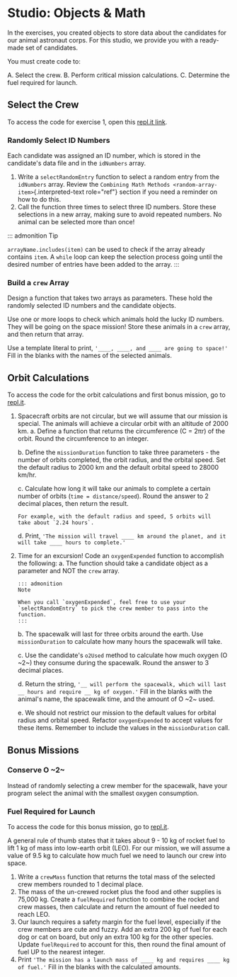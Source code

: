 # Studio: Objects & Math

In the exercises, you created objects to store data about the candidates
for our animal astronaut corps. For this studio, we provide you with a
ready-made set of candidates.

You must create code to:

A.  Select the crew.
B.  Perform critical mission calculations.
C.  Determine the fuel required for launch.

## Select the Crew

To access the code for exercise 1, open this [repl.it
link](https://repl.it/@launchcode/ObjectsStudio01).

### Randomly Select ID Numbers

Each candidate was assigned an ID number, which is stored in the
candidate\'s data file and in the `idNumbers` array.

1.  Write a `selectRandomEntry` function to select a random entry from
    the `idNumbers` array. Review the
    `Combining Math Methods <random-array-item>`{.interpreted-text
    role="ref"} section if you need a reminder on how to do this.
2.  Call the function three times to select three ID numbers. Store
    these selections in a new array, making sure to avoid repeated
    numbers. No animal can be selected more than once!

::: admonition
Tip

`arrayName.includes(item)` can be used to check if the array already
contains `item`. A `while` loop can keep the selection process going
until the desired number of entries have been added to the array.
:::

### Build a `crew` Array

Design a function that takes two arrays as parameters. These hold the
randomly selected ID numbers and the candidate objects.

Use one or more loops to check which animals hold the lucky ID numbers.
They will be going on the space mission! Store these animals in a `crew`
array, and then return that array.

Use a template literal to print,
`'____, ____, and ____ are going to space!'` Fill in the blanks with the
names of the selected animals.

## Orbit Calculations

To access the code for the orbit calculations and first bonus mission,
go to [repl.it](https://repl.it/@launchcode/ObjectsStudio02).

1.  Spacecraft orbits are not circular, but we will assume that our
    mission is special. The animals will achieve a circular orbit with
    an altitude of 2000 km.
    a.  Define a function that returns the circumference (C = 2πr) of
        the orbit. Round the circumference to an integer.

    b.  Define the `missionDuration` function to take three parameters -
        the number of orbits completed, the orbit radius, and the
        orbital speed. Set the default radius to 2000 km and the default
        orbital speed to 28000 km/hr.

    c.  Calculate how long it will take our animals to complete a
        certain number of orbits (`time = distance/speed`). Round the
        answer to 2 decimal places, then return the result.

        For example, with the default radius and speed, 5 orbits will
        take about `2.24 hours`.

    d.  Print,
        `'The mission will travel ____ km around the planet, and it will take ____ hours to complete.'`
2.  Time for an excursion! Code an `oxygenExpended` function to
    accomplish the following:
    a.  The function should take a candidate object as a parameter and
        NOT the `crew` array.

        ::: admonition
        Note

        When you call `oxygenExpended`, feel free to use your
        `selectRandomEntry` to pick the crew member to pass into the
        function.
        :::

    b.  The spacewalk will last for three orbits around the earth. Use
        `missionDuration` to calculate how many hours the spacewalk will
        take.

    c.  Use the candidate\'s `o2Used` method to calculate how much
        oxygen (O ~2~) they consume during the spacewalk. Round the
        answer to 3 decimal places.

    d.  Return the string,
        `'__ will perform the spacewalk, which will last __ hours and require __ kg of oxygen.'`
        Fill in the blanks with the animal\'s name, the spacewalk time,
        and the amount of O ~2~ used.

    e.  We should not restrict our mission to the default values for
        orbital radius and orbital speed. Refactor `oxygenExpended` to
        accept values for these items. Remember to include the values in
        the `missionDuration` call.

## Bonus Missions

### Conserve O ~2~

Instead of randomly selecting a crew member for the spacewalk, have your
program select the animal with the smallest oxygen consumption.

### Fuel Required for Launch

To access the code for this bonus mission, go to
[repl.it](https://repl.it/@launchcode/ObjectsStudio03).

A general rule of thumb states that it takes about 9 - 10 kg of rocket
fuel to lift 1 kg of mass into low-earth orbit (LEO). For our mission,
we will assume a value of 9.5 kg to calculate how much fuel we need to
launch our crew into space.

1.  Write a `crewMass` function that returns the total mass of the
    selected crew members rounded to 1 decimal place.
2.  The mass of the un-crewed rocket plus the food and other supplies is
    75,000 kg. Create a `fuelRequired` function to combine the rocket
    and crew masses, then calculate and return the amount of fuel needed
    to reach LEO.
3.  Our launch requires a safety margin for the fuel level, especially
    if the crew members are cute and fuzzy. Add an extra 200 kg of fuel
    for each dog or cat on board, but only an extra 100 kg for the other
    species. Update `fuelRequired` to account for this, then round the
    final amount of fuel UP to the nearest integer.
4.  Print
    `'The mission has a launch mass of ____ kg and requires ____ kg of fuel.'`
    Fill in the blanks with the calculated amounts.
